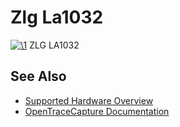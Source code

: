 # Zlg La1032

[![\1](../../assets/hardware/general/\2)](./File:Zlg_la1032.png.html)
[](./File:Zlg_la1032.png.html "Enlarge")
ZLG LA1032

## See Also
- [Supported Hardware Overview](../supported-hardware.md)
- [OpenTraceCapture Documentation](../../opentracecapture/overview.md)
